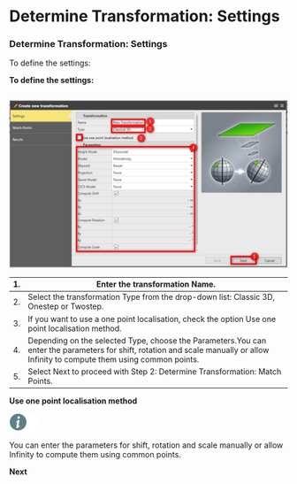 # Determine Transformation: Settings

### Determine Transformation: Settings

To define the settings:

**To define the settings:**

|  |  |
| --- | --- |

![Image](graphics/00625870.jpg)

| 1. | Enter the transformation Name. |
| --- | --- |
| 2. | Select the transformation Type from the drop-down list: Classic 3D, Onestep or Twostep. |
| 3. | If you want to use a one point localisation, check the option Use one point localisation method. |
| 4. | Depending on the selected Type, choose the Parameters.You can enter the parameters for shift, rotation and scale manually or allow Infinity to compute them using common points. |
| 5. | Select Next to proceed with Step 2: Determine Transformation: Match Points. |

**Use one point localisation method**

![Image](./data/icons/note.gif)

You can enter the parameters for shift, rotation and scale manually or allow Infinity to compute them using common points.

**Next**

